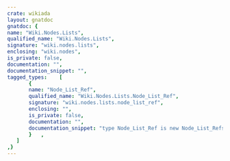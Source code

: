 ```yaml
---
crate: wikiada
layout: gnatdoc
gnatdoc: {
name: "Wiki.Nodes.Lists",
qualified_name: "Wiki.Nodes.Lists",
signature: "wiki.nodes.lists",
enclosing: "wiki.nodes",
is_private: false,
documentation: "",
documentation_snippet: "",
tagged_types:    [
       {
       name: "Node_List_Ref",
       qualified_name: "Wiki.Nodes.Lists.Node_List_Ref",
       signature: "wiki.nodes.lists.node_list_ref",
       enclosing: "",
       is_private: false,
       documentation: "",
       documentation_snippet: "type Node_List_Ref is new Node_List_Refs.Ref with null record;",
       }   ,
   ]
,}
---
```

